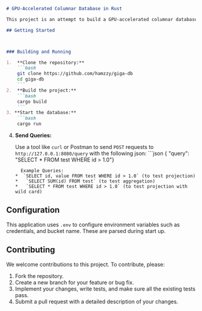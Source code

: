 
```markdown
# GPU-Accelerated Columnar Database in Rust

This project is an attempt to build a GPU-accelerated columnar database from scratch, inspired by systems like Snowflake, using Rust. It leverages object storage (AWS S3-compatible) for data persistence, and GPU processing for fast analytical queries.

## Getting Started



### Building and Running

1.  **Clone the repository:**
    ```bash
    git clone https://github.com/hamzzy/giga-db
    cd giga-db
    ```
2.  **Build the project:**
    ```bash
    cargo build
    ```
3. **Start the database:**
    ```bash
    cargo run
   ```
4.  **Send Queries:**

    Use a tool like `curl` or Postman to send `POST` requests to `http://127.0.0.1:8080/query` with the following json:
        ```json
       { "query": "SELECT * FROM test WHERE id > 1.0"}
      ```
        Example Queries:
     *  `SELECT id, value FROM test WHERE id > 1.0` (to test projection)
    *   `SELECT SUM(id) FROM test` (to test aggregation)
    *   `SELECT * FROM test WHERE id > 1.0` (to test projection with wild card)

## Configuration
This application uses `.env` to configure environment variables such as credentials, and bucket name. These are parsed during start up.


## Contributing

We welcome contributions to this project. To contribute, please:

1.  Fork the repository.
2.  Create a new branch for your feature or bug fix.
3.  Implement your changes, write tests, and make sure all the existing tests pass.
4.  Submit a pull request with a detailed description of your changes.
```

